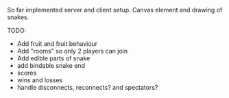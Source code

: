 So far implemented server and client setup. Canvas element and drawing of snakes.

TODO:
- Add fruit and fruit behaviour
- Add "rooms" so only 2 players can join
- Add edible parts of snake
- add bindable snake end
- scores
- wins and losses
- handle disconnects, reconnects? and spectators?